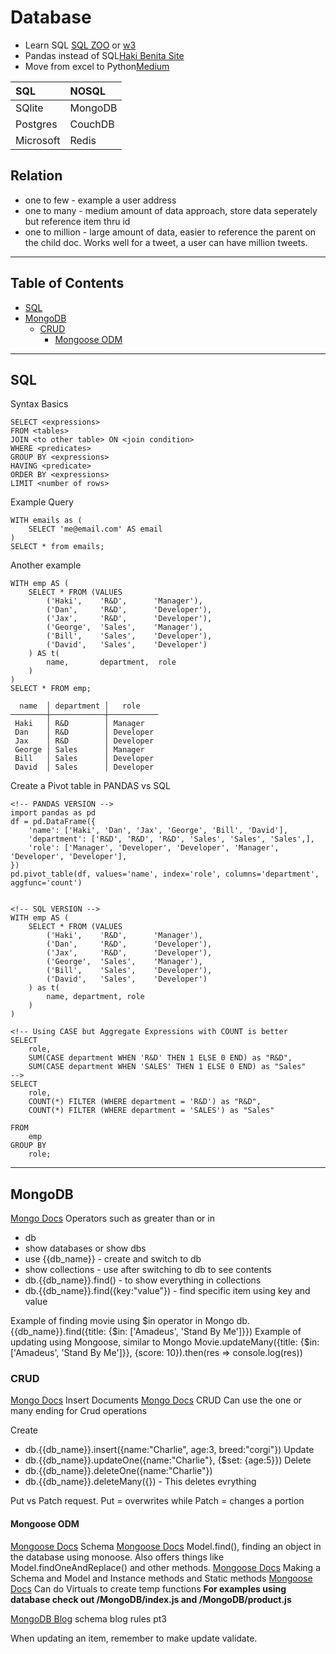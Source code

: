 # Database
* Learn SQL [SQL ZOO](https://sqlzoo.net/) or [w3](https://www.w3schools.com/sql/)
* Pandas instead of SQL[Haki Benita Site](https://hakibenita.com/sql-for-data-analysis)
* Move from excel to Python[Medium](https://towardsdatascience.com/a-complete-yet-simple-guide-to-move-from-excel-to-python-d664e5683039)

| SQL        | NOSQL      |
| :--------- |:---------- |
| SQlite     | MongoDB    |
| Postgres   | CouchDB    |
| Microsoft  | Redis      |


## Relation
* one to few - example a user address
* one to many - medium amount of data approach, store data seperately but reference item thru id
* one to million - large amount of data, easier to reference the parent on the child doc. Works well for a tweet, a user can have million tweets.

---
## Table of Contents
* [SQL](#sql)
* [MongoDB](#mongodb)
    * [CRUD](#crud)
        * [Mongoose ODM](#mongoose-odm)

---
## SQL 
Syntax Basics
```
SELECT <expressions>
FROM <tables>
JOIN <to other table> ON <join condition>
WHERE <predicates>
GROUP BY <expressions>
HAVING <predicate>
ORDER BY <expressions>
LIMIT <number of rows>
```

Example Query
```
WITH emails as (
    SELECT 'me@email.com' AS email
)
SELECT * from emails;
```
Another example
```
WITH emp AS (
    SELECT * FROM (VALUES
        ('Haki',    'R&D',      'Manager'),
        ('Dan',     'R&D',      'Developer'),
        ('Jax',     'R&D',      'Developer'),
        ('George',  'Sales',    'Manager'),
        ('Bill',    'Sales',    'Developer'),
        ('David',   'Sales',    'Developer')
    ) AS t(
        name,       department,  role
    )
)
SELECT * FROM emp;

  name  │ department │   role
────────┼────────────┼───────────
 Haki   │ R&D        │ Manager
 Dan    │ R&D        │ Developer
 Jax    │ R&D        │ Developer
 George │ Sales      │ Manager
 Bill   │ Sales      │ Developer
 David  │ Sales      │ Developer
```

Create a Pivot table in PANDAS vs SQL
```
<!-- PANDAS VERSION -->
import pandas as pd
df = pd.DataFrame({
    'name': ['Haki', 'Dan', 'Jax', 'George', 'Bill', 'David'],
    'department': ['R&D', 'R&D', 'R&D', 'Sales', 'Sales', 'Sales',],
    'role': ['Manager', 'Developer', 'Developer', 'Manager', 'Developer', 'Developer'],
})
pd.pivot_table(df, values='name', index='role', columns='department', aggfunc='count')


<!-- SQL VERSION -->
WITH emp AS (
    SELECT * FROM (VALUES
        ('Haki',    'R&D',      'Manager'),
        ('Dan',     'R&D',      'Developer'),
        ('Jax',     'R&D',      'Developer'),
        ('George',  'Sales',    'Manager'),
        ('Bill',    'Sales',    'Developer'),
        ('David',   'Sales',    'Developer')
    ) as t(
        name, department, role
    )
)

<!-- Using CASE but Aggregate Expressions with COUNT is better
SELECT
    role,
    SUM(CASE department WHEN 'R&D' THEN 1 ELSE 0 END) as "R&D",
    SUM(CASE department WHEN 'SALES' THEN 1 ELSE 0 END) as "Sales" 
-->
SELECT
    role,
    COUNT(*) FILTER (WHERE department = 'R&D') as "R&D",
    COUNT(*) FILTER (WHERE department = 'SALES') as "Sales"

FROM
    emp
GROUP BY
    role;
```

---
## MongoDB
[Mongo Docs](https://docs.mongodb.com/manual/reference/operator/query/) Operators such as greater than or in

* db
* show databases or show dbs
* use {{db_name}}   - create and switch to db
* show collections   - use after switching to db to see contents
* db.{{db_name}}.find() - to show everything in collections
* db.{{db_name}}.find({key:"value"})   - find specific item using key and value

Example of finding movie using $in operator in Mongo
db.{{db_name}}.find({title: {$in: ['Amadeus', 'Stand By Me']}})
Example of updating using Mongoose, similar to Mongo
Movie.updateMany({title: {$in:['Amadeus', 'Stand By Me']}}, {score: 10}).then(res => console.log(res))

### CRUD
[Mongo Docs](https://docs.mongodb.com/manual/tutorial/insert-documents/) Insert Documents
[Mongo Docs](https://docs.mongodb.com/manual/crud/) CRUD
Can use the one or many ending for Crud operations


Create
* db.{{db_name}}.insert({name:"Charlie", age:3, breed:"corgi"})
Update
* db.{{db_name}}.updateOne({name:"Charlie"}, {$set: {age:5}})
Delete
* db.{{db_name}}.deleteOne({name:"Charlie"})
* db.{{db_name}}.deleteMany({})    - This deletes evrything

Put vs Patch request. Put = overwrites while Patch = changes a portion

#### Mongoose ODM
[Mongoose Docs](https://mongoosejs.com/docs/guide.html) Schema 
[Mongoose Docs](https://mongoosejs.com/docs/api/model.html#model_Model.find) Model.find(), finding an object in the database using monoose. Also offers things like Model.findOneAndReplace() and other methods. 
[Mongoose Docs](https://mongoosejs.com/docs/guide.html#definition) Making a Schema and Model and Instance methods and Static methods
[Mongoose Docs](https://mongoosejs.com/docs/tutorials/virtuals.html) Can do Virtuals to create temp functions
**For examples using database check out /MongoDB/index.js and /MongoDB/product.js**

[MongoDB Blog](https://www.mongodb.com/blog/post/6-rules-of-thumb-for-mongodb-schema-design-part-3) schema blog rules pt3

When updating an item, remember to make update validate.

